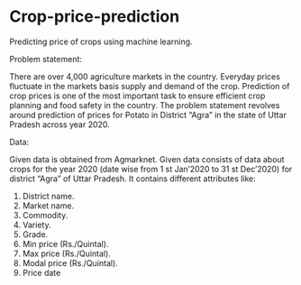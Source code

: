 # Crop-price-prediction
Predicting price of crops using machine learning.

Problem statement:

There are over 4,000 agriculture markets in the country.
Everyday prices fluctuate in the markets basis supply and demand of the crop.
Prediction of crop prices is one of the most important task to ensure efficient crop planning
and food safety in the country.
The problem statement revolves around prediction of prices for Potato in District
“Agra” in the state of Uttar Pradesh across year 2020.

Data:

Given data is obtained from Agmarknet. Given data consists of data about crops for the year 2020 (date wise from 1 st
Jan’2020 to 31 st Dec’2020) for district “Agra” of Uttar Pradesh. It contains different attributes like:

1. District name.
2. Market name.
3. Commodity.
4. Variety.
5. Grade.
6. Min price (Rs./Quintal).
7. Max price (Rs./Quintal).
8. Modal price (Rs./Quintal).
9. Price date
